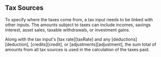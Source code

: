 ## Tax Sources

To specify where the taxes come from, a tax input needs to be linked with other inputs.
The amounts subject to taxes can include incomes, savings interest, 
asset sales, taxable withdrawals, or investment gains.

Along with the tax input's [tax rate][taxRate] and any [deductions][deduction], [credits][credit],
or [adjustments][adjustment], the sum total of amounts from all tax sources
is used in the calculation of the taxes paid.